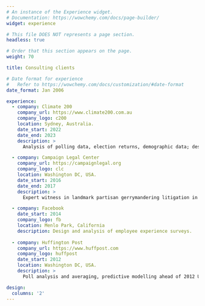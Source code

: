 ```yaml
---
# An instance of the Experience widget.
# Documentation: https://wowchemy.com/docs/page-builder/
widget: experience

# This file DOES NOT represents a page section.
headless: true

# Order that this section appears on the page.
weight: 70

title: Consulting clients 

# Date format for experience
#   Refer to https://wowchemy.com/docs/customization/#date-format
date_format: Jan 2006

experience:
  - company: Climate 200
    company_url: https://www.climate200.com.au
    company_logo: c200
    location: Sydney, Australia.
    date_start: 2022
    date_end: 2023
    description: >
      Analysis of polling data, election returns, demographic data; designing and creating donor and contact database.   Assisting a team that helped elect six "teal" independent candidates to the Australian House of Representatives in Australia's May 2022 House of Representatives elections.

  - company: Campaign Legal Center
    company_url: https://campaignlegal.org
    company_logo: clc
    location: Washington DC, USA.
    date_start: 2016
    date_end: 2017
    description: >
      Expert witness in landmark partisan gerrymandering litigation in the United States; [Gill v Whitford](https://www.brennancenter.org/our-work/court-cases/gill-v-whitford) (Wisconsin state legislative redistricting) and [Common Cause v Rucho](https://www.brennancenter.org/our-work/court-cases/rucho-v-league-women-voters-north-carolina) (North Carolina Congressional redistricting).   Helped produce the first affirmative trial verdicts for plaintiffs alleging partisan gerrymandering; cases subsequently appealed to the Supreme Court of the United States.

  - company: Facebook
    date_start: 2014
    company_logo: fb
    location: Menlo Park, California
    description: Design and analysis of employee experience surveys.
    
  - company: Huffington Post
    company_url: https://www.huffpost.com
    company_logo: huffpost
    date_start: 2012
    location: Washington DC, USA.
    description: >
      Poll analysis and averaging, predictive modelling ahead of 2012 US presidential election.  Successfully predicted winner of presidential election in all 50 states.

design:
  columns: '2'
---      
```

